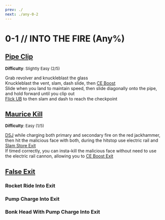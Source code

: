 ```yaml
---
prev: ./
next: ./any-0-2
---
```


# 0-1 // INTO THE FIRE (Any%)

## [Pipe Clip](https://youtu.be/zvPYd-ivxbQ)
<font size="2">
    <b>Difficulty</b>: Slightly Easy (2/5)
</font>

Grab revolver and knuckleblast the glass <br/>
Knuckleblast the vent, slam, dash slide, then [CE Boost](/speedrun-tech.md#ce-boost-core-eject-boost) <br/>
Slide when you land to maintain speed, then slide diagonally onto the pipe, and hold forward until you clip out <br/>
[Flick UB](/speedrun-tech.md#flick-ub) to then slam and dash to reach the checkpoint <br/>


## [Maurice Kill](https://youtu.be/JhM5Y2wkzbI) 
<font size="2">
    <b>Difficulty</b>: Easy (1/5)
</font>

[DSJ](/speedrun-tech.md#dsj-dash-slide-jump) while charging both primary and secondary fire on the red jackhammer, then hit the malicious face with both, during the hitstop use electric rail and [Slam Store Exit](/speedrun-tech.md#slam-store-exit) <br/>
If timed correctly, you can insta-kill the malicious face without need to use the electric rail cannon, allowing you to [CE Boost Exit](/speedrun-tech.md#ce-boost-exit)


## [False Exit](https://youtu.be/Oz8Vu3mY2ko)
### Rocket Ride Into Exit


### Pump Charge Into Exit

### Bonk Head With Pump Charge Into Exit

